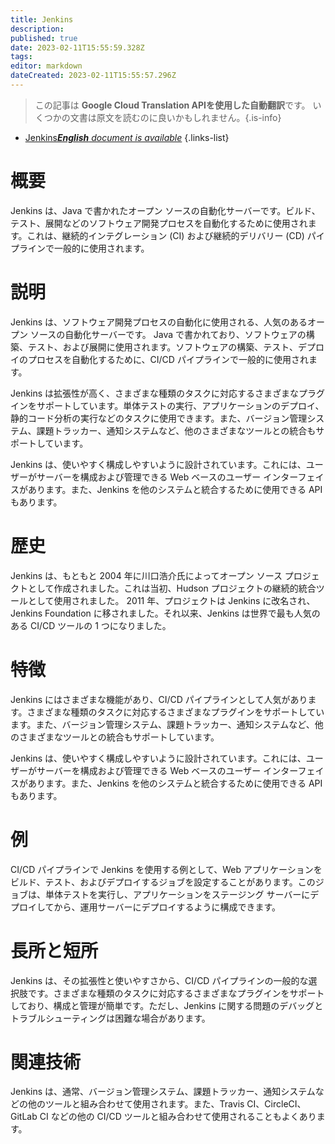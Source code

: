 ```yaml
---
title: Jenkins
description: 
published: true
date: 2023-02-11T15:55:59.328Z
tags: 
editor: markdown
dateCreated: 2023-02-11T15:55:57.296Z
---
```


> この記事は **Google Cloud Translation APIを使用した自動翻訳**です。
いくつかの文書は原文を読むのに良いかもしれません。{.is-info}



- [Jenkins***English** document is available*](/en/Knowledge-base/Dictionary/jenkins)
{.links-list}


# 概要
Jenkins は、Java で書かれたオープン ソースの自動化サーバーです。ビルド、テスト、展開などのソフトウェア開発プロセスを自動化するために使用されます。これは、継続的インテグレーション (CI) および継続的デリバリー (CD) パイプラインで一般的に使用されます。

# 説明
Jenkins は、ソフトウェア開発プロセスの自動化に使用される、人気のあるオープン ソースの自動化サーバーです。 Java で書かれており、ソフトウェアの構築、テスト、および展開に使用されます。ソフトウェアの構築、テスト、デプロイのプロセスを自動化するために、CI/CD パイプラインで一般的に使用されます。

Jenkins は拡張性が高く、さまざまな種類のタスクに対応するさまざまなプラグインをサポートしています。単体テストの実行、アプリケーションのデプロイ、静的コード分析の実行などのタスクに使用できます。また、バージョン管理システム、課題トラッカー、通知システムなど、他のさまざまなツールとの統合もサポートしています。

Jenkins は、使いやすく構成しやすいように設計されています。これには、ユーザーがサーバーを構成および管理できる Web ベースのユーザー インターフェイスがあります。また、Jenkins を他のシステムと統合するために使用できる API もあります。

# 歴史
Jenkins は、もともと 2004 年に川口浩介氏によってオープン ソース プロジェクトとして作成されました。これは当初、Hudson プロジェクトの継続的統合ツールとして使用されました。 2011 年、プロジェクトは Jenkins に改名され、Jenkins Foundation に移されました。それ以来、Jenkins は世界で最も人気のある CI/CD ツールの 1 つになりました。

# 特徴
Jenkins にはさまざまな機能があり、CI/CD パイプラインとして人気があります。さまざまな種類のタスクに対応するさまざまなプラグインをサポートしています。また、バージョン管理システム、課題トラッカー、通知システムなど、他のさまざまなツールとの統合もサポートしています。

Jenkins は、使いやすく構成しやすいように設計されています。これには、ユーザーがサーバーを構成および管理できる Web ベースのユーザー インターフェイスがあります。また、Jenkins を他のシステムと統合するために使用できる API もあります。

# 例
CI/CD パイプラインで Jenkins を使用する例として、Web アプリケーションをビルド、テスト、およびデプロイするジョブを設定することがあります。このジョブは、単体テストを実行し、アプリケーションをステージング サーバーにデプロイしてから、運用サーバーにデプロイするように構成できます。

# 長所と短所
Jenkins は、その拡張性と使いやすさから、CI/CD パイプラインの一般的な選択肢です。さまざまな種類のタスクに対応するさまざまなプラグインをサポートしており、構成と管理が簡単です。ただし、Jenkins に関する問題のデバッグとトラブルシューティングは困難な場合があります。

# 関連技術
Jenkins は、通常、バージョン管理システム、課題トラッカー、通知システムなどの他のツールと組み合わせて使用されます。また、Travis CI、CircleCI、GitLab CI などの他の CI/CD ツールと組み合わせて使用されることもよくあります。